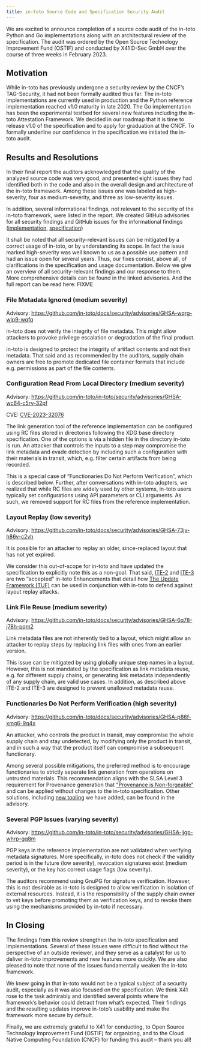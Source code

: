 ```yaml
---
title: in-toto Source Code and Specification Security Audit
---
```


We are excited to announce completion of a source code audit of the in-toto
Python and Go implementations along with an architectural review of the
specification. The audit was ordered by the Open Source Technology Improvement
Fund (OSTIF) and conducted by X41 D-Sec GmbH over the course of three weeks in
February 2023.

## Motivation

While in-toto has previously undergone a security review by the CNCF’s
TAG-Security, it had not been formally audited thus far. The in-toto
implementations are currently used in production and the Python reference
implementation reached v1.0 maturity in late 2020. The Go implementation has
been the experimental testbed for several new features including the in-toto
Attestation Framework. We decided in our roadmap that it is time to release v1.0
of the specification and to apply for graduation at the CNCF. To formally
underline our confidence in the specification we initiated the in-toto audit.

## Results and Resolutions

In their final report the auditors acknowledged that the quality of the analyzed
source code was very good, and presented eight issues they had identified both
in the code and also in the overall design and architecture of the in-toto
framework. Among these issues one was labeled as high-severity, four as
medium-severity, and three as low-severity issues.

In addition, several informational findings, not relevant to the security of the
in-toto framework, were listed in the report. We created GitHub advisories for
all security findings and GitHub issues for the informational findings
([implementation](https://github.com/in-toto/in-toto/issues?q=label%3AX41),
[specification](https://github.com/in-toto/docs/issues?q=label%3AX41))

It shall be noted that all security-relevant issues can be mitigated by a
correct usage of in-toto, or by understanding its scope. In fact the issue
marked high-severity was well known to us as a possible use pattern and had an
issue open for several years.  Thus, our fixes consist, above all, of
clarifications in the specification and usage documentation.  Below we give an
overview of all security-relevant findings and our response to them. More
comprehensive details can be found in the linked advisories. And the full report
can be read here: FIXME

### File Metadata Ignored (medium severity)

Advisory: https://github.com/in-toto/docs/security/advisories/GHSA-wqrg-wjp9-wqfq

in-toto does not verify the integrity of file metadata. This might allow
attackers to provoke privilege escalation or degradation of the final product.

in-toto is designed to protect the integrity of artifact contents and not their
metadata. That said and as recommended by the auditors, supply chain owners are
free to promote dedicated file container formats that include e.g. permissions
as part of the file contents.

### Configuration Read From Local Directory (medium severity)

Advisory: https://github.com/in-toto/in-toto/security/advisories/GHSA-wc64-c5rv-32pf

CVE: [CVE-2023-32076](https://cve.mitre.org/cgi-bin/cvename.cgi?name=CVE-2023-32076)

The link generation tool of the reference implementation can be configured using
RC files stored in directories following the XDG base directory specification.
One of the options is via a hidden file in the directory in-toto is run. An
attacker that controls the inputs to a step may compromise the link metadata and
evade detection by including such a configuration with their materials in
transit, which, e.g. filter certain artifacts from being recorded.

This is a special case of  “Functionaries Do Not Perform Verification”, which is
described below. Further, after conversations with in-toto adopters, we realized
that while RC files are widely used by other systems, in-toto users typically
set configurations using API parameters or CLI arguments. As such, we removed
support for RC files from the reference implementation.

### Layout Replay (low severity)

Advisory: https://github.com/in-toto/docs/security/advisories/GHSA-73jv-h86v-c2vh

It is possible for an attacker to replay an older, since-replaced layout that
has not yet expired.

We consider this out-of-scope for in-toto and have updated the specification to
explicitly note this as a non-goal. That said,
[ITE-2](https://github.com/in-toto/ITE/blob/master/ITE/2/README.adoc) and
[ITE-3](https://github.com/in-toto/ITE/blob/master/ITE/3/README.adoc) are two
“accepted” in-toto Enhancements that detail how
[The Update Framework (TUF)](https://theupdateframework.io/) can be used in
conjunction with in-toto to defend against layout replay attacks.

### Link File Reuse (medium severity)

Advisory: https://github.com/in-toto/docs/security/advisories/GHSA-6q78-j78h-pqm2

Link metadata files are not inherently tied to a layout, which might allow an
attacker to replay ​​steps by replacing link files with ones from an earlier
version.

This issue can be mitigated by using globally unique step names in a layout.
However, this is not mandated by the specification as link metadata reuse, e.g.
for different supply chains, or generating link metadata independently of any
supply chain, are valid use cases. In addition, as described above ITE-2 and
ITE-3 are designed to prevent unallowed metadata reuse.

### Functionaries Do Not Perform Verification (high severity)

Advisory: https://github.com/in-toto/docs/security/advisories/GHSA-p86f-xmg6-9q4x

An attacker, who controls the product in transit, may compromise the whole
supply chain and stay undetected, by modifying only the product in transit, and
in such a way that the product itself can compromise a subsequent functionary.

Among several possible mitigations, the preferred method is to encourage
functionaries to strictly separate link generation from operations on untrusted
materials. This recommendation aligns with the SLSA Level 3 requirement for
Provenance generation that
["Provenance is Non-forgeable"](https://slsa.dev/spec/v1.0/requirements#provenance-non-forgeable)
and can be applied without changes to the in-toto specification. Other
solutions, including [new tooling](https://github.com/in-toto/in-toto/pull/589)
we have added, can be found in the advisory.

### Several PGP Issues (varying severity)

Advisory: https://github.com/in-toto/in-toto/security/advisories/GHSA-jjgp-whrp-gq8m

PGP keys in the reference implementation are not validated when verifying
metadata signatures. More specifically, in-toto does not check if the validity
period is in the future (low severity), revocation signatures exist (medium
severity), or the key has correct usage flags (low severity).

The auditors recommend using GnuPG for signature verification. However, this is
not desirable as in-toto is designed to allow verification in isolation of
external resources. Instead, it is the responsibility of the supply chain owner
to vet keys before promoting them as verification keys, and to revoke them using
the mechanisms provided by in-toto if necessary.

## In Closing

The findings from this review strengthen the in-toto specification and
implementations. Several of these issues were difficult to find without the
perspective of an outside reviewer, and they serve as a catalyst for us to
deliver in-toto improvements and new features more quickly. We are also pleased
to note that none of the issues fundamentally weaken the in-toto framework.

We knew going in that in-toto would not be a typical subject of a security
audit, especially as it was also focused on the specification. We think X41 rose
to the task admirably and identified several points where the framework’s
behavior could detract from what’s expected. Their findings and the resulting
updates improve in-toto’s usability and make the framework more secure by
default.

Finally, we are extremely grateful to X41 for conducting, to Open Source
Technology Improvement Fund (OSTIF) for organizing, and to the Cloud Native
Computing Foundation (CNCF) for funding this audit – thank you all!
